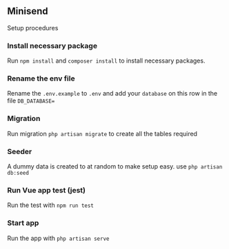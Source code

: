 ## Minisend
Setup procedures

### Install necessary package
Run `npm install` and `composer install` to install necessary packages.
### Rename the env file
Rename the `.env.example` to `.env` and add your `database` on this row in the file `DB_DATABASE=`
### Migration
Run migration `php artisan migrate` to create all the tables required
### Seeder
A dummy data is created to at random to make setup easy. use 
`php artisan db:seed`

### Run Vue app test (jest)
Run the test with `npm run test`
### Start app 
Run the app with `php artisan serve`

